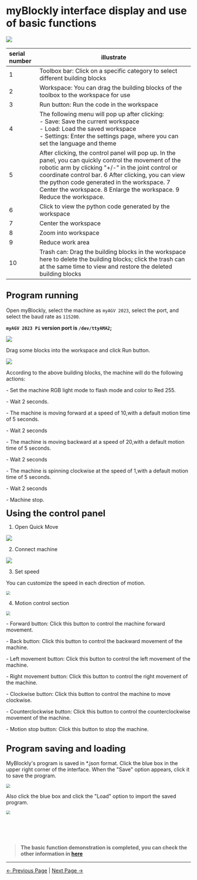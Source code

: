 # myBlockly interface display and use of basic functions

<img src="../../../../resources/5-BasicApplication/5.2.1/img/interface/1.png" />





| serial number | illustrate                                                   |
| :------------ | ------------------------------------------------------------ |
| 1             | Toolbox bar: Click on a specific category to select different building blocks |
| 2             | Workspace: You can drag the building blocks of the toolbox to the workspace for use |
| 3             | Run button: Run the code in the workspace                    |
| 4             | The following menu will pop up after clicking:<br /> - Save: Save the current workspace<br /> - Load: Load the saved workspace<br /> - Settings: Enter the settings page, where you can set the language and theme |
| 5             | After clicking, the control panel will pop up. In the panel, you can quickly control the movement of the robotic arm by clicking "+/-" in the joint control or coordinate control bar. 6 After clicking, you can view the python code generated in the workspace. 7 Center the workspace. 8 Enlarge the workspace. 9 Reduce the workspace. |
| 6             | Click to view the python code generated by the workspace     |
| 7             | Center the workspace                                         |
| 8             | Zoom into workspace                                          |
| 9             | Reduce work area                                             |
| 10            | Trash can: Drag the building blocks in the workspace here to delete the building blocks; click the trash can at the same time to view and restore the deleted building blocks |





## **<font size=5>Program running</font>**



Open myBlockly, select the machine as `myAGV 2023`, select the port, and select the baud rate as `115200`.



**`myAGV 2023 Pi` version port is `/dev/ttyAMA2`;**





![](../../../../resources/5-BasicApplication/5.2.1/jetsonnano/1.1.png)





Drag some blocks into the workspace and click Run button.



![](../../../../resources/5-BasicApplication/5.2.1/jetsonnano/1.2.png)



According to the above building blocks, the machine will do the following actions:

\- Set the machine RGB light mode to flash mode and  color to Red 255.

\- Wait 2 seconds.

\- The machine is moving forward at a speed of 10,with a default motion time of 5 seconds.

\- Wait 2 seconds

\- The machine is moving backward at a speed of 20,with a default motion time of 5 seconds.

\- Wait 2 seconds

\- The machine is spinning clockwise at the speed of 1,with a default motion time of 5 seconds.

\- Wait 2 seconds

\- Machine stop.







**<font size=5>Using the control panel</font>**



1. Open Quick Move



  ![](../../../../resources/5-BasicApplication/5.2.1/2.1.png)



2. Connect machine



  ![](../../../../resources/5-BasicApplication/5.2.1/2.2.png)



3. Set speed



  You can customize the speed in each direction of motion.



  <img src="../../../../resources/5-BasicApplication/5.2.1/2.3.png" style="zoom:67%;" />





4. Motion control section



  <img src="../../../../resources/5-BasicApplication/5.2.1/2.4.png" style="zoom:67%;" />



  \- Forward button: Click this button to control the machine forward movement.

  \- Back button: Click this button to control the backward movement of the machine.

  \- Left movement button: Click this button to control the left movement of the machine.

  \- Right movement button: Click this button to control the right movement of the machine.

  \- Clockwise button: Click this button to control the machine to move clockwise.

  \- Counterclockwise button: Click this button to control the counterclockwise movement of the machine.

  \- Motion stop button: Click this button to stop the machine.











## **<font size=5>Program saving and loading</font>**

MyBlockly's program is saved in *.json format. Click the blue box in the upper right corner of the interface. When the "Save" option appears, click it to save the program.

<img src="../../../../resources/5-BasicApplication/5.2.1/img/interface/save.png" style="zoom:67%;" />





Also click the blue box and click the "Load" option to import the saved program.

<img src="../../../../resources/5-BasicApplication/5.2.1/img/interface/load.png" style="zoom: 67%;" />

<br/>
<br/>
<br/>
<br/>
<br/>


>**The basic function demonstration is completed, you can check the other information in [here](https://download-elephantrobotics.oss-cn-shenzhen.aliyuncs.com/software/myblockly/README/myblockly%E4%BD%BF%E7%94%A8%E8%AF%B4%E6%98%8E%E4%B9%A6-en.pdf)**


---

 [← Previous Page](./2-install_uninstall.md) | [Next Page →](./4-Q&A.md)
